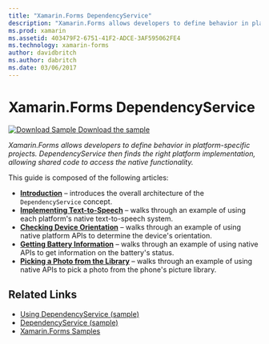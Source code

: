 ```yaml
---
title: "Xamarin.Forms DependencyService"
description: "Xamarin.Forms allows developers to define behavior in platform-specific projects. DependencyService then finds the right platform implementation, allowing shared code to access the native functionality."
ms.prod: xamarin
ms.assetid: 403479F2-6751-41F2-ADCE-3AF595062FE4
ms.technology: xamarin-forms
author: davidbritch
ms.author: dabritch
ms.date: 03/06/2017
---
```


# Xamarin.Forms DependencyService

[![Download Sample](~/media/shared/download.png) Download the sample](https://developer.xamarin.com/samples/UsingDependencyService)

_Xamarin.Forms allows developers to define behavior in platform-specific projects. DependencyService then finds the right platform implementation, allowing shared code to access the native functionality._

This guide is composed of the following articles:

- **[Introduction](introduction.md)** &ndash; introduces the overall architecture of the `DependencyService` concept.
- **[Implementing Text-to-Speech](text-to-speech.md)** &ndash; walks through an example of using each platform's native text-to-speech system.
- **[Checking Device Orientation](device-orientation.md)** &ndash; walks through an example of using native platform APIs to determine the device's orientation.
- **[Getting Battery Information](battery-info.md)** &ndash; walks through an example of using native APIs to get information on the battery's status.
- **[Picking a Photo from the Library](photo-picker.md)** &ndash; walks through an example of using native APIs to pick a photo from the phone's picture library.


## Related Links

- [Using DependencyService (sample)](https://developer.xamarin.com/samples/xamarin-forms/UsingDependencyService/)
- [DependencyService (sample)](https://developer.xamarin.com/samples/xamarin-forms/DependencyService/)
- [Xamarin.Forms Samples](https://github.com/xamarin/xamarin-forms-samples)
